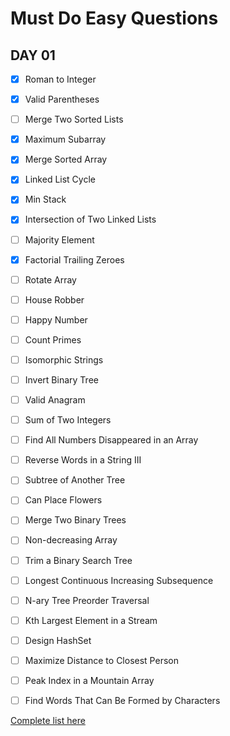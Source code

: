 # Must Do Easy Questions


## DAY 01

- [x] Roman to Integer
- [x] Valid Parentheses
- [ ] Merge Two Sorted Lists
- [x] Maximum Subarray
- [x] Merge Sorted Array
- [x] Linked List Cycle
- [x] Min Stack
- [x] Intersection of Two Linked Lists
- [ ] Majority Element
- [x] Factorial Trailing Zeroes
- [ ] Rotate Array
- [ ] House Robber
- [ ] Happy Number
- [ ] Count Primes
- [ ] Isomorphic Strings
- [ ] Invert Binary Tree
- [ ] Valid Anagram
- [ ] Sum of Two Integers
- [ ] Find All Numbers Disappeared in an Array
- [ ] Reverse Words in a String III
- [ ] Subtree of Another Tree
- [ ] Can Place Flowers
- [ ] Merge Two Binary Trees
- [ ] Non-decreasing Array
- [ ] Trim a Binary Search Tree
- [ ] Longest Continuous Increasing Subsequence
- [ ] N-ary Tree Preorder Traversal
- [ ] Kth Largest Element in a Stream
- [ ] Design HashSet
- [ ] Maximize Distance to Closest Person
- [ ] Peak Index in a Mountain Array
- [ ] Find Words That Can Be Formed by Characters




[Complete list here](https://leetcode.com/list/?selectedList=5jvn3kj6)
